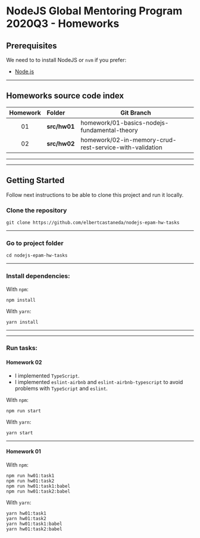 # NodeJS Global Mentoring Program 2020Q3 - Homeworks

## Prerequisites

We need to to install NodeJS or `nvm` if you prefer:

- [Node.js](https://nodejs.org/en/)

---

## Homeworks source code index

| Homework |    Folder     |                       Git Branch                        |
|:--------:|:--------------|---------------------------------------------------------|
|    01    |  **src/hw01** | homework/01-basics-nodejs-fundamental-theory            |
|    02    |  **src/hw02** | homework/02-in-memory-crud-rest-service-with-validation |

---
---

## Getting Started

Follow next instructions to be able to clone this project and run it locally.

### Clone the repository

```console
git clone https://github.com/elbertcastaneda/nodejs-epam-hw-tasks
```

---

### Go to project folder

```console
cd nodejs-epam-hw-tasks
```

---

### Install dependencies:

With `npm`:
```console
npm install
```

With `yarn`:
```console
yarn install
```

---
---

### Run tasks:

#### **Homework 02**

- I implemented `TypeScript`.
- I implemented `eslint-airbnb` and `eslint-airbnb-typescript` to avoid problems with `TypeScript` and `eslint`.

With `npm`:
```console
npm run start
```

With `yarn`:

```console
yarn start
```

---

#### **Homework 01**

With `npm`:
```console
npm run hw01:task1
npm run hw01:task2
npm run hw01:task1:babel
npm run hw01:task2:babel
```

With `yarn`:
```console
yarn hw01:task1
yarn hw01:task2
yarn hw01:task1:babel
yarn hw01:task2:babel
```